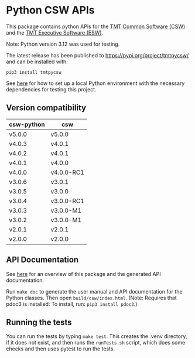 # Python CSW APIs

This package contains python APIs for the [TMT Common Software (CSW)](https://github.com/tmtsoftware/csw)
and the [TMT Executive Software (ESW)](https://tmtsoftware.github.io/esw/). 

Note: Python version 3.12 was used for testing.

The latest release has been published to https://pypi.org/project/tmtpycsw/ and can be installed with:

    pip3 install tmtpycsw

See [here](https://packaging.python.org/guides/installing-using-pip-and-virtual-environments/)
for how to set up a local Python environment with the necessary dependencies for testing
this project.

## Version compatibility

| csw-python | csw    |
|------------|--------|
| v5.0.0     | v5.0.0 |
| v4.0.3     | v4.0.1 |
| v4.0.2     | v4.0.1 |
| v4.0.1     | v4.0.0 |
| v4.0.0     | v4.0.0-RC1 |
| v3.0.6     | v3.0.1 |
| v3.0.5     | v3.0.0 |
| v3.0.4     | v3.0.0-RC1 |
| v3.0.3     | v3.0.0-M1 |
| v3.0.2     | v3.0.0-M1 |
| v2.0.1     | v2.0.1 |
| v2.0.0     | v2.0.0 |


## API Documentation

See [here](https://tmtsoftware.github.io/csw-python/index.html) for an overview of this package and the 
generated API documentation.

Run `make doc` to generate the user manual and API documentation for the Python classes. 
Then open `build/csw/index.html`. 
(Note: Requires that pdoc3 is installed: To install, run: `pip3 install pdoc3`.)

## Running the tests

You can run the tests by typing `make test`.
This creates the .venv directory, if it does not exist, and then runs the `runTests.sh` script,
which does some checks and then uses pytest to run the tests.
